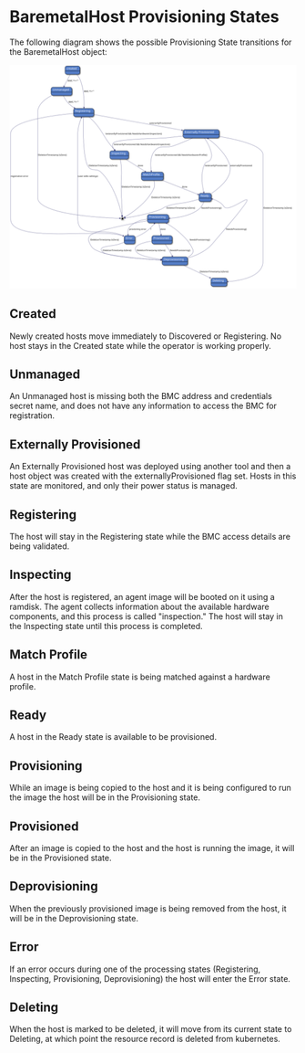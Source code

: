 # BaremetalHost Provisioning States

The following diagram shows the possible Provisioning State transitions for the
BaremetalHost object:

[![BaremetalHost ProvisioningState transitions](../../images/bmh_states.svg)](../../images/bmh_states.svg)

## Created

Newly created hosts move immediately to Discovered or Registering. No
host stays in the Created state while the operator is working
properly.

## Unmanaged

An Unmanaged host is missing both the BMC address and credentials
secret name, and does not have any information to access the BMC
for registration.

## Externally Provisioned

An Externally Provisioned host was deployed using another tool and
then a host object was created with the externallyProvisioned flag
set. Hosts in this state are monitored, and only their power status is
managed.

## Registering

The host will stay in the Registering state while the BMC access
details are being validated.

## Inspecting

After the host is registered, an agent image will be booted on it
using a ramdisk. The agent collects information about the available
hardware components, and this process is called "inspection." The host
will stay in the Inspecting state until this process is completed.

## Match Profile

A host in the Match Profile state is being matched against a hardware
profile.

## Ready

A host in the Ready state is available to be provisioned.

## Provisioning

While an image is being copied to the host and it is being configured
to run the image the host will be in the Provisioning state.

## Provisioned

After an image is copied to the host and the host is running the
image, it will be in the Provisioned state.

## Deprovisioning

When the previously provisioned image is being removed from the host,
it will be in the Deprovisioning state.

## Error

If an error occurs during one of the processing states (Registering,
Inspecting, Provisioning, Deprovisioning) the host will enter the
Error state.

## Deleting

When the host is marked to be deleted, it will move from its current
state to Deleting, at which point the resource record is deleted from
kubernetes.